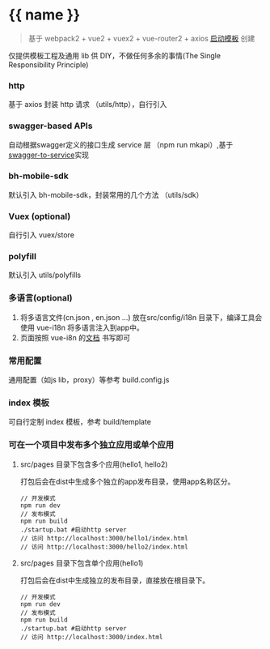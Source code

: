 # {{ name }}

> 基于 webpack2 + vue2 + vuex2 + vue-router2 + axios [启动模板](https://github.com/lkiarest/webpack/tree/cpdaily) 创建

仅提供模板工程及通用 lib 供 DIY，不做任何多余的事情(The Single Responsibility Principle)

### http
基于 axios 封装 http 请求 （utils/http），自行引入

### swagger-based APIs
自动根据swagger定义的接口生成 service 层 （npm run mkapi）,基于[swagger-to-service](https://www.npmjs.com/package/swagger-to-service)实现

### bh-mobile-sdk
默认引入 bh-mobile-sdk，封装常用的几个方法 （utils/sdk）

### Vuex (optional)
自行引入 vuex/store

### polyfill
默认引入 utils/polyfills

### 多语言(optional)

1. 将多语言文件(cn.json , en.json ...) 放在src/config/i18n 目录下，编译工具会使用 vue-i18n 将多语言注入到app中。
1. 页面按照 vue-i8n 的[文档](https://github.com/kazupon/vue-i18n) 书写即可

### 常用配置
通用配置（如js lib，proxy）等参考 build.config.js

### index 模板
可自行定制 index 模板，参考 build/template

### 可在一个项目中发布多个独立应用或单个应用

1. src/pages 目录下包含多个应用(hello1, hello2)

    打包后会在dist中生成多个独立的app发布目录，使用app名称区分。

    ```
    // 开发模式
    npm run dev
    // 发布模式
    npm run build
    ./startup.bat #启动http server
    // 访问 http://localhost:3000/hello1/index.html
    // 访问 http://localhost:3000/hello2/index.html
    ```

1. src/pages 目录下包含单个应用(hello1)

    打包后会在dist中生成独立的发布目录，直接放在根目录下。
    ```
    // 开发模式
    npm run dev
    // 发布模式
    npm run build
    ./startup.bat #启动http server
    // 访问 http://localhost:3000/index.html
    ```
